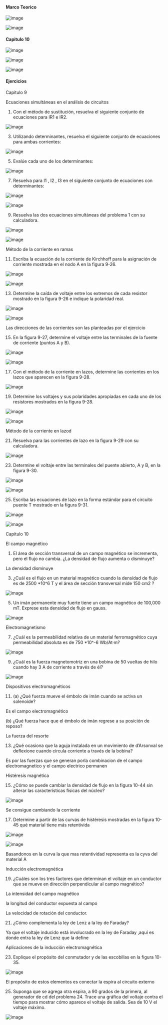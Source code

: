 

#### Marco Teorico

![image](https://user-images.githubusercontent.com/116814386/209998441-1b4d2c93-d318-45ec-aacb-df8977c27b65.png)

![image](https://user-images.githubusercontent.com/116814386/210001611-3f923b54-af6d-4111-9656-bd7e74eba669.png)

#### Capitulo 10

![image](https://user-images.githubusercontent.com/116814386/210005365-9904dd4c-23cf-4ac3-8d5a-063696c9ff29.png)

![image](https://user-images.githubusercontent.com/116814386/210013588-8e9ac712-dd35-4588-a03c-8375edd284b0.png)

![image](https://user-images.githubusercontent.com/116814386/210014591-d3bac13f-55ac-40f5-a15f-48d079e27438.png)

#### Ejercicios

Capitulo 9 

Ecuaciones simultáneas en el análisis de circuitos

1. Con el método de sustitución, resuelva el siguiente conjunto de ecuaciones para IR1 e IR2.

![image](https://user-images.githubusercontent.com/116814386/210297445-bf820e8a-513e-4b1d-895b-ea23adb02302.png)

3. Utilizando determinantes, resuelva el siguiente conjunto de ecuaciones para ambas corrientes:

![image](https://user-images.githubusercontent.com/116814386/210297551-054926ce-c892-4e8b-ab92-9ecc0f3bf36a.png)

5. Evalúe cada uno de los determinantes:

![image](https://user-images.githubusercontent.com/116814386/210297759-7a879fee-2f2b-49e6-b6ed-27b5f9c589b1.png)

7. Resuelva para I1 , I2 , I3 en el siguiente conjunto de ecuaciones con determinantes:

![image](https://user-images.githubusercontent.com/116814386/210297863-40c78856-8134-40d1-921d-0334f6de4d26.png)

![image](https://user-images.githubusercontent.com/116814386/210298178-3db4cebf-8117-4e95-941d-433f41584ae4.png)

9. Resuelva las dos ecuaciones simultáneas del problema 1 con su calculadora.

![image](https://user-images.githubusercontent.com/116814386/210298469-73c338a7-1c69-4bb3-b496-ba92b84039ca.png)

![image](https://user-images.githubusercontent.com/116814386/210298496-b0210a85-05e3-44c2-bd92-c56886915d61.png)

Método de la corriente en ramas

11. Escriba la ecuación de la corriente de Kirchhoff para la asignación de corriente mostrada en el nodo A en la figura 9-26.

![image](https://user-images.githubusercontent.com/116814386/210298779-52106967-f19a-46c1-8f31-5870fb0e9993.png)

![image](https://user-images.githubusercontent.com/116814386/210298835-bd0dad99-b6b6-440a-b4c4-ecd9ad95ad84.png)

13. Determine la caída de voltaje entre los extremos de cada resistor mostrado en la figura 9-26 e indique la polaridad real.

![image](https://user-images.githubusercontent.com/116814386/210298902-03a2e412-b1f3-43c2-955a-159753b4a4e2.png)

![image](https://user-images.githubusercontent.com/116814386/210300033-1441d0c7-1e19-406a-b7c6-6d9ee30351a6.png)

Las direcciones de las corrientes son las planteadas por el ejercicio

15. En la figura 9-27, determine el voltaje entre las terminales de la fuente de corriente (puntos A y B).

![image](https://user-images.githubusercontent.com/116814386/210298932-d92c254c-93fc-4654-80f7-f5573633c1b6.png)

![image](https://user-images.githubusercontent.com/116814386/210300081-4802edfd-c953-4f51-b61b-f780fa8f12ba.png)

17. Con el método de la corriente en lazos, determine las corrientes en los lazos que aparecen en la figura 9-28.

![image](https://user-images.githubusercontent.com/116814386/210300129-af1edce0-67e2-46ff-9a63-5ed241ae0dbd.png)

19. Determine los voltajes y sus polaridades apropiadas en cada uno de los resistores mostrados en la figura 9-28.

![image](https://user-images.githubusercontent.com/116814386/210300568-eac58725-7b7b-4977-b2a9-d099224598be.png)

![image](https://user-images.githubusercontent.com/116814386/210300701-c9dad5e5-4f3c-4ebd-b196-57fbbce38621.png)

Método de la corriente en lazod

21. Resuelva para las corrientes de lazo en la figura 9-29 con su calculadora.

![image](https://user-images.githubusercontent.com/116814386/210300793-602c65fb-04de-4452-92bf-95708a5c54cc.png)

23. Determine el voltaje entre las terminales del puente abierto, A y B, en la figura 9-30.

![image](https://user-images.githubusercontent.com/116814386/210301428-58fd8a69-1c44-449f-b232-afd349bc9cc5.png)

![image](https://user-images.githubusercontent.com/116814386/210301521-d167dda5-b36b-45c6-b9d3-a26c31337bf7.png)

25. Escriba las ecuaciones de lazo en la forma estándar para el circuito puente T mostrado en la figura 9-31.

![image](https://user-images.githubusercontent.com/116814386/210301609-4babb206-0172-4f53-a3a3-1b7632765619.png)

![image](https://user-images.githubusercontent.com/116814386/210301735-4be3f2f3-47e7-45a7-ba69-9d4e2b3a6f85.png)

Capitulo 10

El campo magnético

1. El área de sección transversal de un campo magnético se incrementa, pero el flujo no cambia. ¿La densidad de flujo aumenta o disminuye?

La densidad disminuye

3.	¿Cuál es el flujo en un material magnético cuando la densidad de flujo es de 2500 *10^6 T y el área de sección transversal mide 150 cm2 ?

![image](https://user-images.githubusercontent.com/116814386/210032605-e9aa7209-a533-4a3f-8f27-a8076d26e6d7.png)

5. Un imán permanente muy fuerte tiene un campo magnético de 100,000 mT. Exprese esta densidad de flujo en gauss.

![image](https://user-images.githubusercontent.com/116814386/210033520-3b19ab52-1dbd-452c-b34e-308368d9af42.png)

Electromagnetismo

7. ¿Cuál es la permeabilidad relativa de un material ferromagnético cuya permeabilidad absoluta es de 750 *10^-6 Wb/At·m?

![image](https://user-images.githubusercontent.com/116814386/210034381-847b0a2a-1a5b-49d6-8e44-285092d05523.png)

9. ¿Cuál es la fuerza magnetomotriz en una bobina de 50 vueltas de hilo cuando hay 3 A de corriente a
través de él?

![image](https://user-images.githubusercontent.com/116814386/210034596-377e10e3-fcc6-41ff-a4df-f6919abfbdf8.png)

Dispositivos electromagnéticos

11. (a) ¿Qué fuerza mueve el émbolo de imán cuando se activa un solenoide?

Es el campo electromagnético 

(b) ¿Qué fuerza hace que el émbolo de imán regrese a su posición de reposo?

La fuerza del resorte 

13. ¿Qué ocasiona que la aguja instalada en un movimiento de d’Arsonval se deflexione cuando circula corriente a través de la bobina?

Es por las fuerzas que se generan porla combinacion de el campo electromagnetico y el campo electrico permanen

Histéresis magnética

15. ¿Cómo se puede cambiar la densidad de flujo en la figura 10-44 sin alterar las características físicas del núcleo?

![image](https://user-images.githubusercontent.com/116814386/210035686-ed3e4ed0-0b7d-4da2-9f41-920450296f6b.png)

Se consigue cambiando la corriente 

17. Determine a partir de las curvas de histéresis mostradas en la figura 10-45 qué material tiene más retentivida

![image](https://user-images.githubusercontent.com/116814386/210035740-c687268a-680d-4bcf-b264-3f380c0de8dd.png)

![image](https://user-images.githubusercontent.com/116814386/210300498-10b4963c-07ca-4dcd-b5d8-b32dfd33faf1.png)


Basandonos en la curva la que mas retentividad representa es la cyva del material A

Inducción electromagnética

19. ¿Cuáles son los tres factores que determinan el voltaje en un conductor que se mueve en dirección perpendicular al campo magnético?

La intensidad del campo magnético

la longitud del conductor expuesta al campo

La velocidad de rotación del conductor.

21. ¿Cómo complementa la ley de Lenz a la ley de Faraday?

Ya que el voltaje inducido está involucrado en la ley de Faraday ,aquí es donde entra la ley de Lenz que la define 

Aplicaciones de la inducción electromagnética

23. Explique el propósito del conmutador y de las escobillas en la figura 10-35.

![image](https://user-images.githubusercontent.com/116814386/210036571-349c8c38-d597-43a1-a1c1-dd601b668ed5.png)

El propósito de estos elementos es conectar la espira al circuito externo

25. Suponga que se agrega otra espira, a 90 grados de la primera, al generador de cd del problema 24. Trace una gráfica del voltaje contra el tiempo para mostrar cómo aparece el voltaje de salida. Sea de 10 V
el voltaje máximo. 

![image](https://user-images.githubusercontent.com/116814386/210037148-42714c53-ef06-4429-8302-ee4981ee18cb.png)

